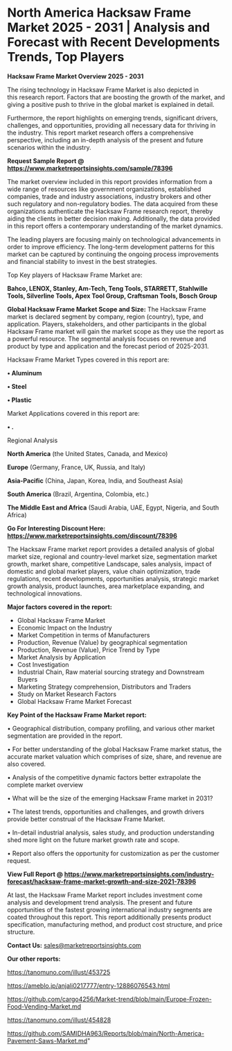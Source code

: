 # North America Hacksaw Frame Market 2025 - 2031 | Analysis and Forecast with Recent Developments Trends, Top Players

<Strong> Hacksaw Frame Market Overview 2025 - 2031</strong>

The rising technology in Hacksaw Frame Market is also depicted in this research report. Factors that are boosting the growth of the market, and giving a positive push to thrive in the global market is explained in detail.

Furthermore, the report highlights on emerging trends, significant drivers, challenges, and opportunities, providing all necessary data for thriving in the industry. This report market research offers a comprehensive perspective, including an in-depth analysis of the present and future scenarios within the industry.

<strong>Request Sample Report @ <a href=https://www.marketreportsinsights.com/sample/78396>https://www.marketreportsinsights.com/sample/78396</a></strong>

The market overview included in this report provides information from a wide range of resources like government organizations, established companies, trade and industry associations, industry brokers and other such regulatory and non-regulatory bodies. The data acquired from these organizations authenticate the Hacksaw Frame research report, thereby aiding the clients in better decision making. Additionally, the data provided in this report offers a contemporary understanding of the market dynamics.

The leading players are focusing mainly on technological advancements in order to improve efficiency. The long-term development patterns for this market can be captured by continuing the ongoing process improvements and financial stability to invest in the best strategies.

Top Key players of Hacksaw Frame Market are:

<strong>Bahco, LENOX, Stanley, Am-Tech, Teng Tools, STARRETT, Stahlwille Tools, Silverline Tools, Apex Tool Group, Craftsman Tools, Bosch Group</strong>

<strong><b>Global Hacksaw Frame Market Scope and Size:</b></strong>
The Hacksaw Frame market is declared segment by company, region (country), type, and application. Players, stakeholders, and other participants in the global Hacksaw Frame market will gain the market scope as they use the report as a powerful resource. The segmental analysis focuses on revenue and product by type and application and the forecast period of 2025-2031.

Hacksaw Frame Market Types covered in this report are:

<strong>• Aluminum

• Steel

• Plastic</strong>

Market Applications covered in this report are:

<strong>• .</strong> 

Regional Analysis

<strong>North America</strong> (the United States, Canada, and Mexico)

<strong>Europe</strong> (Germany, France, UK, Russia, and Italy)

<strong>Asia-Pacific</strong> (China, Japan, Korea, India, and Southeast Asia)

<strong>South America</strong> (Brazil, Argentina, Colombia, etc.)

<strong>The Middle East and Africa</strong> (Saudi Arabia, UAE, Egypt, Nigeria, and South Africa)

<strong>Go For Interesting Discount Here: <a href=https://www.marketreportsinsights.com/discount/78396>https://www.marketreportsinsights.com/discount/78396</a></strong>

The Hacksaw Frame market report provides a detailed analysis of global market size, regional and country-level market size, segmentation market growth, market share, competitive Landscape, sales analysis, impact of domestic and global market players, value chain optimization, trade regulations, recent developments, opportunities analysis, strategic market growth analysis, product launches, area marketplace expanding, and technological innovations.

<strong><b>Major factors covered in the report:</b></strong>
<ul>
  <li>Global Hacksaw Frame Market </li>
  <li>Economic Impact on the Industry</li>
  <li>Market Competition in terms of Manufacturers</li>
  <li>Production, Revenue (Value) by geographical segmentation</li>
  <li>Production, Revenue (Value), Price Trend by Type</li>
  <li>Market Analysis by Application</li>
  <li>Cost Investigation</li>
  <li>Industrial Chain, Raw material sourcing strategy and Downstream Buyers</li>
  <li>Marketing Strategy comprehension, Distributors and Traders</li>
  <li>Study on Market Research Factors</li>
  <li>Global Hacksaw Frame Market Forecast</li>
</ul>

<strong><b>Key Point of the Hacksaw Frame Market report:</b></strong>

• Geographical distribution, company profiling, and various other market segmentation are provided in the report.

• For better understanding of the global Hacksaw Frame market status, the accurate market valuation which comprises of size, share, and revenue are also covered.

• Analysis of the competitive dynamic factors better extrapolate the complete market overview

• What will be the size of the emerging Hacksaw Frame market in 2031?

• The latest trends, opportunities and challenges, and growth drivers provide better construal of the Hacksaw Frame Market.

• In-detail industrial analysis, sales study, and production understanding shed more light on the future market growth rate and scope.

• Report also offers the opportunity for customization as per the customer request.

<strong><b>View Full Report @ <a href=https://www.marketreportsinsights.com/industry-forecast/hacksaw-frame-market-growth-and-size-2021-78396>https://www.marketreportsinsights.com/industry-forecast/hacksaw-frame-market-growth-and-size-2021-78396</a></b></strong>


At last, the Hacksaw Frame Market report includes investment come analysis and development trend analysis. The present and future opportunities of the fastest growing international industry segments are coated throughout this report. This report additionally presents product specification, manufacturing method, and product cost structure, and price structure.

<strong>Contact Us:</strong>
sales@marketreportsinsights.com

<strong>Our other reports:</strong>

<a href=https://tanomuno.com/illust/453725>https://tanomuno.com/illust/453725</a>

<a href=https://ameblo.jp/anjali0217777/entry-12886076543.html>https://ameblo.jp/anjali0217777/entry-12886076543.html</a>

<a href=https://github.com/cargo4256/Market-trend/blob/main/Europe-Frozen-Food-Vending-Market.md>https://github.com/cargo4256/Market-trend/blob/main/Europe-Frozen-Food-Vending-Market.md</a>

<a href=https://tanomuno.com/illust/454828>https://tanomuno.com/illust/454828</a>

<a href=https://github.com/SAMIDHA963/Reports/blob/main/North-America-Pavement-Saws-Market.md>https://github.com/SAMIDHA963/Reports/blob/main/North-America-Pavement-Saws-Market.md</a>"
